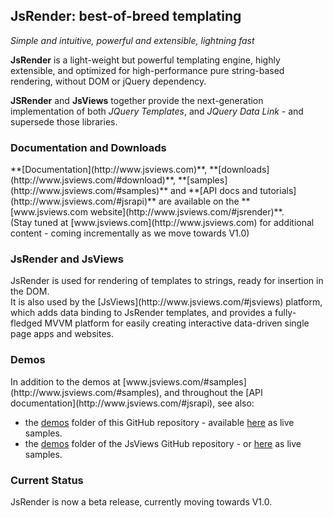 ## JsRender: best-of-breed templating
_Simple and intuitive, powerful and extensible, lightning fast_<br/>

**JsRender** is a light-weight but powerful templating engine, highly extensible, and optimized for high-performance pure string-based rendering, without DOM or jQuery dependency.

**JSRender** and **JsViews** together provide the next-generation implementation of both _JQuery Templates_, and _JQuery Data Link_ - and supersede those libraries.

<h3>Documentation and Downloads</h3>
**[Documentation](http://www.jsviews.com)**, **[downloads](http://www.jsviews.com/#download)**, **[samples](http://www.jsviews.com/#samples)** and **[API docs and tutorials](http://www.jsviews.com/#jsrapi)** are available on the **[www.jsviews.com website](http://www.jsviews.com/#jsrender)**.
<br/>(Stay tuned at [www.jsviews.com](http://www.jsviews.com) for additional content - coming incrementally as we move towards V1.0)

<h3>JsRender and JsViews</h3>
JsRender is used for rendering of templates to strings, ready for insertion in the DOM.<br/>
It is also used by the [JsViews](http://www.jsviews.com/#jsviews) platform, which adds data binding to JsRender templates,
and provides a fully-fledged MVVM platform for easily creating interactive data-driven single page apps and websites. 

<h3>Demos</h3>
In addition to the demos at [www.jsviews.com/#samples](http://www.jsviews.com/#samples), and throughout the [API documentation](http://www.jsviews.com/#jsrapi),
see also:

- the [demos](https://github.com/BorisMoore/jsrender/tree/master/demos) folder of this GitHub repository - available [here](http://borismoore.github.io/jsrender/demos/index.html) as live samples.
- the [demos](https://github.com/BorisMoore/jsviews/tree/master/demos) folder of the JsViews GitHub repository - or [here](http://borismoore.github.io/jsviews/demos/index.html) as live samples.

<h3>Current Status</h3>
JsRender is now a beta release, currently moving towards V1.0.
